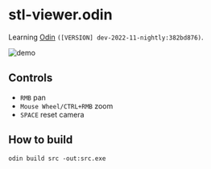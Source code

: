 # stl-viewer.odin
Learning [Odin](https://odin-lang.org/) `([VERSION] dev-2022-11-nightly:382bd876)`.

![demo](https://user-images.githubusercontent.com/44498156/209784402-7afe9663-534b-4a20-a5bb-df32d4481bba.gif)

## Controls
- `RMB` pan
- `Mouse Wheel/CTRL+RMB` zoom
- `SPACE` reset camera

## How to build
```
odin build src -out:src.exe
```